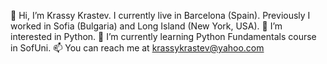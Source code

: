 👋 Hi, I’m Krassy Krastev. 
I currently live in Barcelona (Spain). Previously I worked in Sofia (Bulgaria) and Long Island (New York, USA).
👀 I’m interested in Python.
🌱 I’m currently learning Python Fundamentals course in SofUni.
📫 You can reach me at krassykrastev@yahoo.com

<!---
krassykrastev/krassykrastev is a ✨ special ✨ repository because its `README.md` (this file) appears on your GitHub profile.
You can click the Preview link to take a look at your changes.
--->
